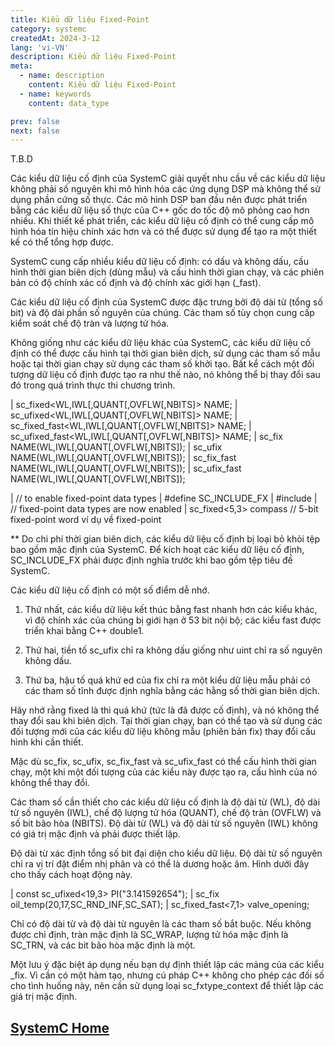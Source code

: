 ```yaml
---
title: Kiểu dữ liệu Fixed-Point
category: systemc
createdAt: 2024-3-12
lang: 'vi-VN'
description: Kiểu dữ liệu Fixed-Point
meta:
  - name: description
    content: Kiểu dữ liệu Fixed-Point
  - name: keywords
    content: data_type

prev: false
next: false
---
```

T.B.D 

Các kiểu dữ liệu cố định của SystemC giải quyết nhu cầu về các kiểu dữ liệu không phải số nguyên khi mô hình hóa các ứng dụng DSP mà không thể sử dụng phần cứng số thực. Các mô hình DSP ban đầu nên được phát triển bằng các kiểu dữ liệu số thực của C++ gốc do tốc độ mô phỏng cao hơn nhiều. Khi thiết kế phát triển, các kiểu dữ liệu cố định có thể cung cấp mô hình hóa tín hiệu chính xác hơn và có thể được sử dụng để tạo ra một thiết kế có thể tổng hợp được.

SystemC cung cấp nhiều kiểu dữ liệu cố định: có dấu và không dấu, cấu hình thời gian biên dịch (dùng mẫu) và cấu hình thời gian chạy, và các phiên bản có độ chính xác cố định và độ chính xác giới hạn (_fast).

Các kiểu dữ liệu cố định của SystemC được đặc trưng bởi độ dài từ (tổng số bit) và độ dài phần số nguyên của chúng. Các tham số tùy chọn cung cấp kiểm soát chế độ tràn và lượng tử hóa.

Không giống như các kiểu dữ liệu khác của SystemC, các kiểu dữ liệu cố định có thể được cấu hình tại thời gian biên dịch, sử dụng các tham số mẫu hoặc tại thời gian chạy sử dụng các tham số khởi tạo. Bất kể cách một đối tượng dữ liệu cố định được tạo ra như thế nào, nó không thể bị thay đổi sau đó trong quá trình thực thi chương trình.

| sc_fixed<WL,IWL[,QUANT[,OVFLW[,NBITS]> NAME;
| sc_ufixed<WL,IWL[,QUANT[,OVFLW[,NBITS]> NAME;
| sc_fixed_fast<WL,IWL[,QUANT[,OVFLW[,NBITS]> NAME;
| sc_ufixed_fast<WL,IWL[,QUANT[,OVFLW[,NBITS]> NAME;
| sc_fix NAME(WL,IWL[,QUANT[,OVFLW[,NBITS]);
| sc_ufix NAME(WL,IWL[,QUANT[,OVFLW[,NBITS]);
| sc_fix_fast NAME(WL,IWL[,QUANT[,OVFLW[,NBITS]);
| sc_ufix_fast NAME(WL,IWL[,QUANT[,OVFLW[,NBITS]);



| // to enable fixed-point data types
| #define SC_INCLUDE_FX
| #include <systemc>
| // fixed-point data types are now enabled
| sc_fixed<5,3> compass // 5-bit fixed-point word
ví dụ về fixed-point

** Do chi phí thời gian biên dịch, các kiểu dữ liệu cố định bị loại bỏ khỏi tệp bao gồm mặc định của SystemC. Để kích hoạt các kiểu dữ liệu cố định, SC_INCLUDE_FX phải được định nghĩa trước khi bao gồm tệp tiêu đề SystemC.

Các kiểu dữ liệu cố định có một số điểm dễ nhớ. 

1. Thứ nhất, các kiểu dữ liệu kết thúc bằng fast nhanh hơn các kiểu khác, vì độ chính xác của chúng bị giới hạn ở 53 bit nội bộ; các kiểu fast được triển khai bằng C++ double1.

2. Thứ hai, tiền tố sc_ufix chỉ ra không dấu giống như uint chỉ ra số nguyên không dấu. 

3. Thứ ba, hậu tố quá khứ ed của fix chỉ ra một kiểu dữ liệu mẫu phải có các tham số tĩnh được định nghĩa bằng các hằng số thời gian biên dịch.

Hãy nhớ rằng fixed là thì quá khứ (tức là đã được cố định), và nó không thể thay đổi sau khi biên dịch. Tại thời gian chạy, bạn có thể tạo và sử dụng các đối tượng mới của các kiểu dữ liệu không mẫu (phiên bản fix) thay đổi cấu hình khi cần thiết.

Mặc dù sc_fix, sc_ufix, sc_fix_fast và sc_ufix_fast có thể cấu hình thời gian chạy, một khi một đối tượng của các kiểu này được tạo ra, cấu hình của nó không thể thay đổi.

Các tham số cần thiết cho các kiểu dữ liệu cố định là độ dài từ (WL), độ dài từ số nguyên (IWL), chế độ lượng tử hóa (QUANT), chế độ tràn (OVFLW) và số bit bão hòa (NBITS). Độ dài từ (WL) và độ dài từ số nguyên (IWL) không có giá trị mặc định và phải được thiết lập.

Độ dài từ xác định tổng số bit đại diện cho kiểu dữ liệu. Độ dài từ số nguyên chỉ ra vị trí đặt điểm nhị phân và có thể là dương hoặc âm. Hình dưới đây cho thấy cách hoạt động này.

| const sc_ufixed<19,3> PI("3.141592654");
| sc_fix oil_temp(20,17,SC_RND_INF,SC_SAT);
| sc_fixed_fast<7,1> valve_opening;


Chỉ có độ dài từ và độ dài từ nguyên là các tham số bắt buộc. Nếu không được chỉ định, tràn mặc định là SC_WRAP, lượng tử hóa mặc định là SC_TRN, và các bit bão hòa mặc định là một.

Một lưu ý đặc biệt áp dụng nếu bạn dự định thiết lập các mảng của các kiểu _fix. Vì cần có một hàm tạo, nhưng cú pháp C++ không cho phép các đối số cho tình huống này, nên cần sử dụng loại sc_fxtype_context để thiết lập các giá trị mặc định.

## [SystemC Home](/danh-muc/systemc.md)
